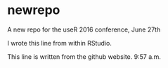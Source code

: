 # newrepo

A new repo for the useR 2016 conference, June 27th

I wrote this line from within RStudio.

This line is written from the github website. 9:57 a.m.
